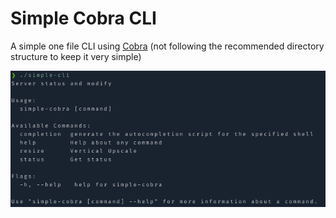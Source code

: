 # Simple Cobra CLI

A simple one file CLI using [Cobra](https://github.com/spf13/cobra) (not following the recommended directory structure to keep it very simple)

![](./screen.png)

